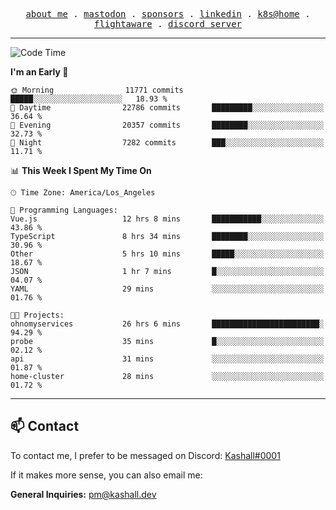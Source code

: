 <p align="center">
  <samp>
    <a href="https://jordanjones.org/">about me</a> .
    <a rel="me" href="https://mastodon.social/@kashall">mastodon</a> .
    <a href="https://github.com/sponsors/kashalls">sponsors</a> .
    <a href="https://linkedin.com/in/jordpjones">linkedin</a> .
    <a href="https://github.com/kashalls/home-cluster">k8s@home</a> .
    <a href="https://flightaware.com/adsb/stats/user/kashalls">flightaware</a> .
    <a href="https://discord.gg/V2WrCfqba9">discord server</a>
  </samp>
</p>

---

<!--START_SECTION:waka-->
![Code Time](http://img.shields.io/badge/Code%20Time-1%2C657%20hrs%2052%20mins-blue)

**I'm an Early 🐤** 

```text
🌞 Morning                11771 commits       █████░░░░░░░░░░░░░░░░░░░░   18.93 % 
🌆 Daytime                22786 commits       █████████░░░░░░░░░░░░░░░░   36.64 % 
🌃 Evening                20357 commits       ████████░░░░░░░░░░░░░░░░░   32.73 % 
🌙 Night                  7282 commits        ███░░░░░░░░░░░░░░░░░░░░░░   11.71 % 
```


📊 **This Week I Spent My Time On** 

```text
🕑︎ Time Zone: America/Los_Angeles

💬 Programming Languages: 
Vue.js                   12 hrs 8 mins       ███████████░░░░░░░░░░░░░░   43.86 % 
TypeScript               8 hrs 34 mins       ████████░░░░░░░░░░░░░░░░░   30.96 % 
Other                    5 hrs 10 mins       █████░░░░░░░░░░░░░░░░░░░░   18.67 % 
JSON                     1 hr 7 mins         █░░░░░░░░░░░░░░░░░░░░░░░░   04.07 % 
YAML                     29 mins             ░░░░░░░░░░░░░░░░░░░░░░░░░   01.76 % 

🐱‍💻 Projects: 
ohnomyservices           26 hrs 6 mins       ████████████████████████░   94.29 % 
probe                    35 mins             █░░░░░░░░░░░░░░░░░░░░░░░░   02.12 % 
api                      31 mins             ░░░░░░░░░░░░░░░░░░░░░░░░░   01.87 % 
home-cluster             28 mins             ░░░░░░░░░░░░░░░░░░░░░░░░░   01.72 % 
```


<!--END_SECTION:waka-->

---

## 📫 Contact

To contact me, I prefer to be messaged on Discord:  [Kashall#0001](https://discord.com/users/201077739589992448)

If it makes more sense, you can also email me:

**General Inquiries:** pm@kashall.dev  
